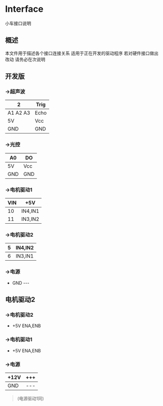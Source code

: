 # Interface
小车接口说明

## 概述
本文件用于描述各个接口连接关系 适用于正在开发的驱动程序 若对硬件接口做出改动 请务必在次说明

## 开发版
### ->超声波
   2       |  Trig
  ---      |  ---
  A1 A2 A3 |   Echo
  5V       | Vcc
  GND      | GND
### ->光控
 A0 | DO
--- | ---
 5V | Vcc
 GND| GND
### ->电机驱动1
 VIN | +5V
---  | ---
 10  | IN4,IN1
 11  | IN3,IN2
### ->电机驱动2
 5  | IN4,IN2
--- | ---
 6  | IN3,IN1
### ->电源
- GND  ---

## 电机驱动2
### ->电机驱动2
- +5V  ENA,ENB
### ->电机驱动1
- +5V  ENA,ENB
### ->电源
 +12V | +++
 ---  | ---
 GND  | ---
> (电源驱动1同)

